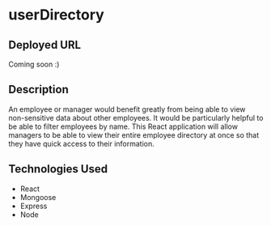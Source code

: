 # userDirectory

## Deployed URL 
Coming soon :) 


## Description
An employee or manager would benefit greatly from being able to view non-sensitive data about other employees. It would be particularly helpful to be able to filter employees by name. This React application will allow managers to be able to view their entire employee directory at once so that they have quick access to their information. 


## Technologies Used 
* React
* Mongoose 
* Express
* Node

